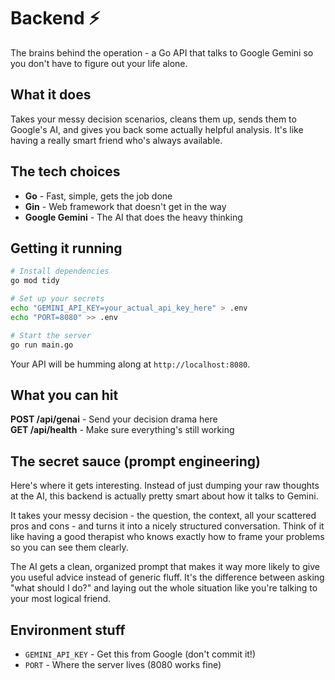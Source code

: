 # Backend ⚡

The brains behind the operation - a Go API that talks to Google Gemini so you don't have to figure out your life alone.

## What it does

Takes your messy decision scenarios, cleans them up, sends them to Google's AI, and gives you back some actually helpful analysis. It's like having a really smart friend who's always available.

## The tech choices

- **Go** - Fast, simple, gets the job done
- **Gin** - Web framework that doesn't get in the way
- **Google Gemini** - The AI that does the heavy thinking

## Getting it running

```bash
# Install dependencies
go mod tidy

# Set up your secrets
echo "GEMINI_API_KEY=your_actual_api_key_here" > .env
echo "PORT=8080" >> .env

# Start the server
go run main.go
```

Your API will be humming along at `http://localhost:8080`.

## What you can hit

**POST /api/genai** - Send your decision drama here  
**GET /api/health** - Make sure everything's still working

## The secret sauce (prompt engineering)

Here's where it gets interesting. Instead of just dumping your raw thoughts at the AI, this backend is actually pretty smart about how it talks to Gemini.

It takes your messy decision - the question, the context, all your scattered pros and cons - and turns it into a nicely structured conversation. Think of it like having a good therapist who knows exactly how to frame your problems so you can see them clearly.

The AI gets a clean, organized prompt that makes it way more likely to give you useful advice instead of generic fluff. It's the difference between asking "what should I do?" and laying out the whole situation like you're talking to your most logical friend.

## Environment stuff

- `GEMINI_API_KEY` - Get this from Google (don't commit it!)
- `PORT` - Where the server lives (8080 works fine)

